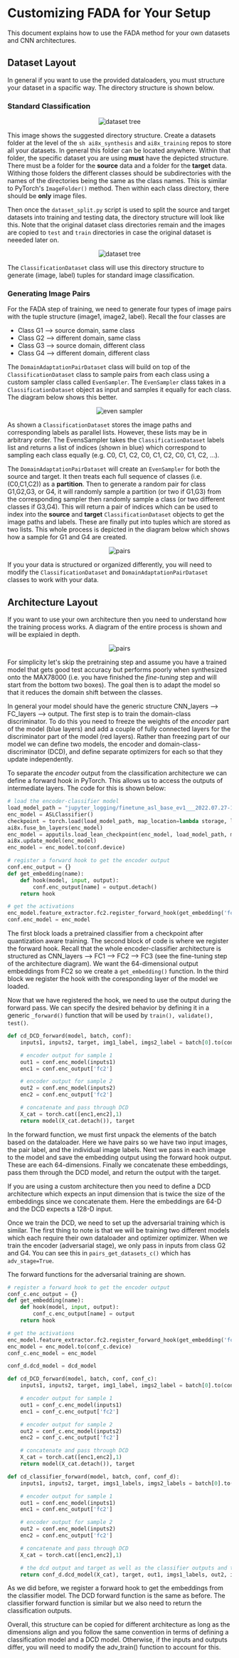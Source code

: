 # Customizing FADA for Your Setup

This document explains how to use the FADA method for your own datasets and CNN architectures.

## Dataset Layout
In general if you want to use the provided dataloaders, you must structure your dataset in a spacific way. The directory structure is shown below.

### Standard Classification
<center>

![dataset tree](images/dataset.png)

</center>

This image shows the suggested directory structure. Create a datasets folder at the level of the 
```sh ai8x_synthesis``` and ```ai8x_training``` repos to store all your datasets. In general this folder can be located anywhere. Within that folder, the specific dataset you are using **must** have the depicted structure. There must be a folder for the **source** data and a folder for the **target** data. Withing those folders the different classes should be subdirectories with the names of the directories being the same as the class names. This is similar to PyTorch's ```ImageFolder()``` method. Then within each class directory, there should be **only** image files.

Then once the ```dataset_split.py``` script is used to split the source and target datasets into training and testing data, the directory structure will look like this. Note that the original dataset class directories remain and the images are copied to ```test``` and ```train``` directories in case the original dataset is neeeded later on.

<center>

![dataset tree](images/dataset_split.png)

</center>

The ```ClassificationDataset``` class will use this directory structure to generate (image, label) tuples for standard image classification.  

### Generating Image Pairs
For the FADA step of training, we need to generate four types of image pairs with the tuple structure (image1, image2, label). Recall the four classes are
* Class G1 --> source domain, same class
* Class G2 --> different domain, same class
* Class G3 --> source domain, different class
* Class G4 --> different domain, different class

The ```DomainAdaptationPairDataset``` class will build on top of the ```ClassificationDataset``` class to sample pairs from each class using a custom sampler class called ```EvenSampler```. The ```EvenSampler``` class takes in a ```ClassificationDataset``` object as input and samples it equally for each class. The diagram below shows this better.

<center>

![even sampler](images/even_sampler.svg)

</center>

As shown a ```ClassificationDataset``` stores the image paths and corresponding labels as parallel lists. However, these lists may be in arbitrary order. The EvensSampler takes the ```ClassificationDataset``` labels list and returns a list of indices (shown in blue) which correspond to sampling each class equally (e.g. C0, C1, C2, C0, C1, C2, C0, C1, C2, ...).

The ```DomainAdaptationPairDataset``` will create an ```EvenSampler``` for both the source and target. It then treats each full sequence of classes (i.e. (C0,C1,C2)) as a **partition**. Then to generate a random pair for class G1,G2,G3, or G4, it will randomly sample a partition (or two if G1,G3) from the corresponding sampler then randomly sample a class (or two different classes if G3,G4). This will return a pair of indices which can be used to index into the **source** and **target** ```ClassificationDataset``` objects to get the image paths and labels. These are finally put into tuples which are stored as two lists. This whole process is depicted in the diagram below which shows how a sample for G1 and G4 are created.

<center>

![pairs](images/pairs.svg)

</center>

If you your data is structured or organized differently, you will need to modify the ```ClassificationDataset``` and ```DomainAdaptationPairDataset``` classes to work with your data.


## Architecture Layout
If you want to use your own architecture then you need to understand how the training process works. A diagram of the entire process is shown and will be explaied in depth.

<center>

![pairs](images/architecture.svg)

</center>

For simplicity let's skip the pretraining step and assume you have a trained model that gets good test accuracy but performs poorly when synthesized onto the MAX78000 (i.e. you have finished the *fine-tuning* step and will start from the bottom two boxes). The goal then is to adapt the model so that it reduces the domain shift between the classes.

In general your model should have the generic structure CNN_layers --> FC_layers --> output. The first step is to train the domain-class discriminator. To do this you need to freeze the weights of the *encoder* part of the model (blue layers) and add a couple of fully connected layers for the discriminator part of the model (red layers). Rather than freezing part of our model we can define two models, the encoder and domain-class-discriminator (DCD), and define separate optimizers for each so that they update independently.

To separate the *encoder* output from the classification architecture we can define a forward hook in PyTorch. This allows us to access the outputs of intermediate layers. The code for this is shown below:

```python
# load the encoder-classifier model
load_model_path = "jupyter_logging/finetune_asl_base_ev1___2022.07.27-124454/aslclassifier_qat_best.pth.tar"
enc_model = ASLClassifier()                       
checkpoint = torch.load(load_model_path, map_location=lambda storage, loc: storage)
ai8x.fuse_bn_layers(enc_model)
enc_model = apputils.load_lean_checkpoint(enc_model, load_model_path, model_device=conf.device)
ai8x.update_model(enc_model)
enc_model = enc_model.to(conf.device)

# register a forward hook to get the encoder output
conf.enc_output = {}
def get_embedding(name):
    def hook(model, input, output):
        conf.enc_output[name] = output.detach()
    return hook

# get the activations
enc_model.feature_extractor.fc2.register_forward_hook(get_embedding('fc2'))
conf.enc_model = enc_model
```

The first block loads a pretrained classifier from a checkpoint after quantization aware training. The second block of code is where we register the forward hook. Recall that the whole encoder-classifier architecture is structured as CNN_layers --> FC1 --> FC2 --> FC3 (see the fine-tuning step of the architecture diagram). We want the 64-dimensional output embeddings from FC2 so we create a ```get_embedding()``` function. In the third block we register the hook with the coresponding layer of the model we loaded.

Now that we have registered the hook, we need to use the output during the forward pass. We can specify the desired behavior by defining it in a generic ```_forward()``` function that will be used by ```train(), validate(), test()```.

```python
def cd_DCD_forward(model, batch, conf):
    inputs1, inputs2, target, img1_label, imgs2_label = batch[0].to(conf.device), batch[1].to(conf.device), batch[2].to(conf.device), batch[3].to(conf.device), batch[4].to(conf.device)

    # encoder output for sample 1
    out1 = conf.enc_model(inputs1)
    enc1 = conf.enc_output['fc2']

    # encoder output for sample 2
    out2 = conf.enc_model(inputs2)
    enc2 = conf.enc_output['fc2']

    # concatenate and pass through DCD
    X_cat = torch.cat([enc1,enc2],1)
    return model(X_cat.detach()), target
```

In the forward function, we must first unpack the elements of the batch based on the dataloader. Here we have pairs so we have two input images, the pair label, and the individual image labels. Next we pass in each image to the model and save the embedding output using the forward hook output. These are each 64-dimensions. Finally we concatenate these embeddings, pass them through the DCD model, and return the output with the target.

If you are using a custom architecture then you need to define a DCD architecture which expects an input dimension that is twice the size of the embeddings since we concatenate them. Here the embeddings are 64-D and the DCD expects a 128-D input.

Once we train the DCD, we need to set up the adversarial training which is similar. The first thing to note is that we will be training two different models which each require their own dataloader and optimizer optimizer. When we train the encoder (adversarial stage), we only pass in inputs from class G2 and G4. You can see this in ```pairs_get_datasets_c()``` which has ```adv_stage=True```.

The forward functions for the adversarial training are shown.

```python
# register a forward hook to get the encoder output
conf_c.enc_output = {}
def get_embedding(name):
    def hook(model, input, output):
        conf_c.enc_output[name] = output
    return hook

# get the activations
enc_model.feature_extractor.fc2.register_forward_hook(get_embedding('fc2'))
enc_model = enc_model.to(conf_c.device)
conf_c.enc_model = enc_model

conf_d.dcd_model = dcd_model

def cd_DCD_forward(model, batch, conf, conf_c):
    inputs1, inputs2, target, img1_label, imgs2_label = batch[0].to(conf.device), batch[1].to(conf.device), batch[2].to(conf.device), batch[3].to(conf.device), batch[4].to(conf.device)

    # encoder output for sample 1
    out1 = conf_c.enc_model(inputs1)
    enc1 = conf_c.enc_output['fc2']

    # encoder output for sample 2
    out2 = conf_c.enc_model(inputs2)
    enc2 = conf_c.enc_output['fc2']

    # concatenate and pass through DCD
    X_cat = torch.cat([enc1,enc2],1)
    return model(X_cat.detach()), target

def cd_classifier_forward(model, batch, conf, conf_d):
    inputs1, inputs2, target, imgs1_labels, imgs2_labels = batch[0].to(conf.device), batch[1].to(conf.device), batch[2].to(conf.device), batch[3].to(conf.device), batch[4].to(conf.device)

    # encoder output for sample 1
    out1 = conf.enc_model(inputs1)
    enc1 = conf.enc_output['fc2']

    # encoder output for sample 2
    out2 = conf.enc_model(inputs2)
    enc2 = conf.enc_output['fc2']

    # concatenate and pass through DCD
    X_cat = torch.cat([enc1,enc2],1)

    # the dcd output and target as well as the classifier outputs and targets
    return conf_d.dcd_model(X_cat), target, out1, imgs1_labels, out2, imgs2_labels
```

As we did before, we register a forward hook to get the embeddings from the classifier model. The DCD forward function is the same as before. The classifier forward function is similar but we also need to return the classification outputs.

Overall, this structure can be copied for different architecture as long as the dimensions align and you follow the same convention in terms of defining a classification model and a DCD model. Otherwise, if the inputs and outputs differ, you will need to modify the adv_train() function to account for this.